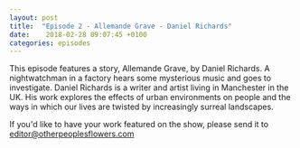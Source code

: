 ```yaml
---
layout: post
title:  "Episode 2 - Allemande Grave - Daniel Richards"
date:    2018-02-28 09:07:45 +0100
categories: episodes
---
```


This episode features a story, Allemande Grave, by Daniel Richards. A
nightwatchman in a factory hears some mysterious music and goes to
investigate. Daniel Richards is a writer and artist living in
Manchester in the UK. His work explores the effects of urban
environments on people and the ways in which our lives are twisted by
increasingly surreal landscapes.

If you'd like to have your work featured on the show, please send it to editor@otherpeoplesflowers.com

